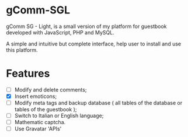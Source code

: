 gComm-SGL
================

gComm SG - Light, is a small version of my platform for guestbook developed with JavaScript, PHP and MySQL.

A simple and intuitive but complete interface, help user to install and use this platform.

Features
===============

- [ ] Modify and delete comments;
- [x] Insert emoticons;
- [ ] Modify meta tags and backup database ( all tables of the database or tables of the guestbook );
- [ ] Switch to Italian or English language;
- [ ] Mathematic captcha.
- [ ] Use Gravatar 'APIs'